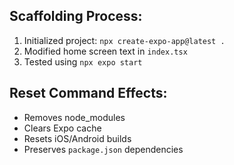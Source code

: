 
## Scaffolding Process:
1. Initialized project: `npx create-expo-app@latest .`
2. Modified home screen text in `index.tsx`
3. Tested using `npx expo start`

## Reset Command Effects:
- Removes node_modules
- Clears Expo cache
- Resets iOS/Android builds
- Preserves `package.json` dependencies
